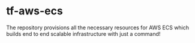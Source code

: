# tf-aws-ecs
The repository provisions all the necessary resources for AWS ECS which builds end to end scalable infrastructure with just a command!
